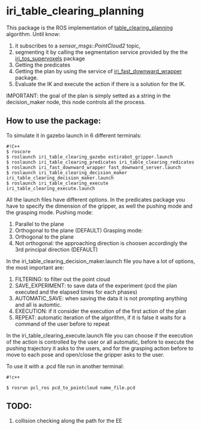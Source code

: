 # iri_table_clearing_planning #

This package is the ROS implementation of [table_clearing_planning](https://bitbucket.org/NicolaCov/table_clearing_planning) algorithm. 
Until know:
1. it subscribes to a *sensor_msgs::PointCloud2* topic,
2. segmenting it by calling the segmentation service provided by the the [iri_tos_supervoxels](https://github.com/NicolaCovallero/iri_tos_supervoxels) package
3. Getting the predicates 
4. Getting the plan by using the service of [iri_fast_downward_wrapper](https://bitbucket.org/NicolaCov/iri_fast_downward_wrapper) package.
5. Evaluate the IK and execute the action if there is a solution for the IK.

IMPORTANT: the goal of the plan is simply setted as a string in the decision_maker node, this node controls all the process.

## How to use the package: ##
To simulate it in gazebo launch in 6 different terminals:
```
#!C++
$ roscore
$ roslaunch iri_table_clearing_gazebo estirabot_gripper.launch
$ roslaunch iri_table_clearing_predicates iri_table_clearing_redicates 
$ roslaunch iri_fast_downward_wrapper fast_downward_server.launch 
$ roslaunch iri_table_clearing_decision_maker iri_table_clearing_decision_maker.launch 
$ roslaunch iri_table_clearing_execute iri_table_clearing_execute.launch 

```
All the launch files have different options. In the predicates package you have to specify the dimension of the gripper, as well the pushing mode and the grasping mode.
Pushing mode:
1. Parallel to the plane
2. Orthogonal to the plane (DEFAULT)
Grasping mode:
1. Orthogonal to the plane 
2. Not orthogonal: the approaching direction is choosen accordingly the 3rd principal direction (DEFAULT)

In the iri_table_clearing_decision_maker.launch file you have a lot of options, the most important are:
1. FILTERING: to filter out the point cloud
2. SAVE_EXPERIMENT: to save data of the experiment (pcd the plan executed and the elapsed times for each phases)
3. AUTOMATIC_SAVE: when saving the data it is not prompting anything and all is automtic.
4. EXECUTION: if it consider the execution of the first action of the plan
5. REPEAT: automatic iteration of the algorithm, if it is false it waits for a command of the user before to repeat

In the iri_table_clearing_execute.launch file you can choose if the execution of the action is controlled by the user or all automatic, before to execute the pushing trajectory it asks to the users, and for the grasping action before to move to each pose and open/close the gripper asks to the user.


To use it with a .pcd file run in another terminal:

```
#!c++

$ rosrun pcl_ros pcd_to_pointcloud name_file.pcd 

```


## TODO: ## 
1. collision checking along the path for the EE